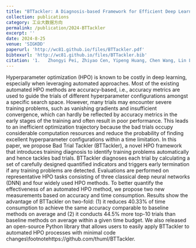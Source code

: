 ```yaml
---
title: "BTTackler: A Diagnosis-based Framework for Efficient Deep Learning Hyperparameter Optimization"
collection: publications
category: 工业大数据方向
permalink: /publication/2024-BTTackler
excerpt: ''
date: 2024-8-25
venue: 'SIGKDD'
paperurl: 'http://wc81.github.io/files/BTTackler.pdf'
bibtexurl: 'http://wc81.github.io/files/BTTackler.bib'
citation: '1.	Zhongyi Pei, Zhiyao Cen, Yipeng Huang, Chen Wang, Lin Liu, Philip Yu, Mingsheng Long, Jianmin Wang. BTTackler: A Diagnosis-based Framework for Efficient Deep Learning Hyperparameter Optimization. SIGKDD 2024.'
---
```

Hyperparameter optimization (HPO) is known to be costly in deep learning, especially when leveraging automated approaches. Most of the existing automated HPO methods are accuracy-based, i.e., accuracy metrics are used to guide the trials of different hyperparameter configurations amongst a specific search space. However, many trials may encounter severe training problems, such as vanishing gradients and insufficient convergence, which can hardly be reflected by accuracy metrics in the early stages of the training and often result in poor performance. This leads to an inefficient optimization trajectory because the bad trials occupy considerable computation resources and reduce the probability of finding excellent hyperparameter configurations within a time limitation. In this paper, we propose Bad Trial Tackler (BTTackler), a novel HPO framework that introduces training diagnosis to identify training problems automatically and hence tackles bad trials. BTTackler diagnoses each trial by calculating a set of carefully designed quantified indicators and triggers early termination if any training problems are detected. Evaluations are performed on representative HPO tasks consisting of three classical deep neural networks (DNN) and four widely used HPO methods. To better quantify the effectiveness of an automated HPO method, we propose two new measurements based on accuracy and time consumption. Results show the advantage of BTTackler on two-fold: (1) it reduces 40.33% of time consumption to achieve the same accuracy comparable to baseline methods on average and (2) it conducts 44.5% more top-10 trials than baseline methods on average within a given time budget. We also released an open-source Python library that allows users to easily apply BTTackler to automated HPO processes with minimal code changes\footnotehttps://github.com/thuml/BTTackler.